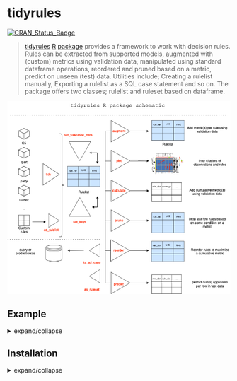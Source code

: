 
<!-- README.md is generated from README.Rmd. Please edit that file -->

# tidyrules

<!-- badges: start -->

[![CRAN_Status_Badge](https://www.r-pkg.org/badges/version/tidyrules)](https://cran.r-project.org/package=tidyrules)
<!-- badges: end -->

> [tidyrules](https://cran.r-project.org/package=tidyrules)
> [R](https://www.r-project.org/) [package](https://cran.r-project.org/)
> provides a framework to work with decision rules. Rules can be
> extracted from supported models, augmented with (custom) metrics using
> validation data, manipulated using standard dataframe operations,
> reordered and pruned based on a metric, predict on unseen (test) data.
> Utilities include; Creating a rulelist manually, Exporting a rulelist
> as a SQL case statement and so on. The package offers two classes;
> rulelist and ruleset based on dataframe.

![](man/figures/tidyrules_schematic.png)

## Example

<details>
<summary>
expand/collapse
</summary>

``` r
library(tidyrules)
```

``` r
model_c5 = C50::C5.0(Species ~ ., data = iris, rules = TRUE)
pander::pandoc.table(tidy(model_c5), split.tables = 120)
#> 
#> ----------------------------------------------------------------------------------------------
#>  rule_nbr   trial_nbr              LHS                  RHS       support   confidence   lift 
#> ---------- ----------- ---------------------------- ------------ --------- ------------ ------
#>     1           1        ( Petal.Length <= 1.9 )       setosa       50        0.9808     2.9  
#> 
#>     2           1       ( Petal.Length > 1.9 ) & (   versicolor     48         0.96      2.9  
#>                         Petal.Length <= 4.9 ) & (                                             
#>                            Petal.Width <= 1.7 )                                               
#> 
#>     3           1         ( Petal.Width > 1.7 )      virginica      46        0.9583     2.9  
#> 
#>     4           1         ( Petal.Length > 4.9 )     virginica      46        0.9375     2.8  
#> ----------------------------------------------------------------------------------------------
```

</details>

## Installation

<details>
<summary>
expand/collapse
</summary>

You can install the released version of tidyrules from
[CRAN](https://CRAN.R-project.org) with:

``` r
install.packages("tidyrules")
```

And the development version from [GitHub](https://github.com/) with:

``` r
# install.packages("devtools")
devtools::install_github("talegari/tidyrules")
```

</details>
